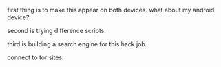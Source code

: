 

first thing is to make this appear on both devices. what about my android device?

second is trying difference scripts.

third is building a search engine for this hack job.

connect to tor sites.
